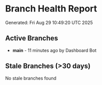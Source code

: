 # Branch Health Report
Generated: Fri Aug 29 10:49:20 UTC 2025

## Active Branches
- **main** - 11 minutes ago by Dashboard Bot

## Stale Branches (>30 days)
No stale branches found
